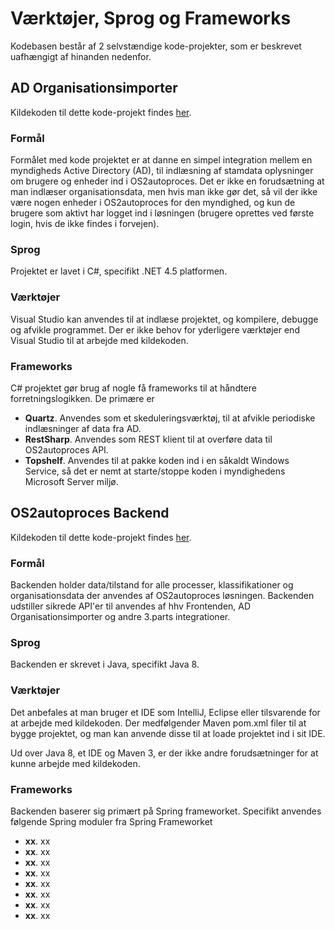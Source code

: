 <h1>Værktøjer, Sprog og Frameworks</h1>
Kodebasen består af 2 selvstændige kode-projekter, som er beskrevet uafhængigt af hinanden nedenfor.

<h2>AD Organisationsimporter</h2>
Kildekoden til dette kode-projekt findes <a href="../OS2autoprocesImporter">her</a>.

<h3>Formål</h3>
Formålet med kode projektet er at danne en simpel integration mellem en myndigheds Active Directory (AD), til indlæsning af stamdata oplysninger om brugere og enheder ind i OS2autoproces. Det er ikke en forudsætning at man indlæser organisationsdata, men hvis man ikke gør det, så vil der ikke være nogen enheder i OS2autoproces for den myndighed, og kun de brugere som aktivt har logget ind i løsningen (brugere oprettes ved første login, hvis de ikke findes i forvejen).

<h3>Sprog</h3>
Projektet er lavet i C#, specifikt .NET 4.5 platformen.

<h3>Værktøjer</h3>
Visual Studio kan anvendes til at indlæse projektet, og kompilere, debugge og afvikle programmet. Der er ikke behov for yderligere værktøjer end Visual Studio til at arbejde med kildekoden.

<h3>Frameworks</h3>
C# projektet gør brug af nogle få frameworks til at håndtere forretningslogikken. De primære er

<ul>
  <li><b>Quartz</b>. Anvendes som et skeduleringsværktøj, til at afvikle periodiske indlæsninger af data fra AD.</li>
  <li><b>RestSharp</b>. Anvendes som REST klient til at overføre data til OS2autoproces API.</li>
  <li><b>Topshelf</b>. Anvendes til at pakke koden ind i en såkaldt Windows Service, så det er nemt at starte/stoppe koden i myndighedens Microsoft Server miljø.</li>
</ul>

<h2>OS2autoproces Backend</h2>
Kildekoden til dette kode-projekt findes <a href="../backend">her</a>.

<h3>Formål</h3>
Backenden holder data/tilstand for alle processer, klassifikationer og organisationsdata der anvendes af OS2autoproces løsningen. Backenden udstiller sikrede API'er til anvendes af hhv Frontenden, AD Organisationsimporter og andre 3.parts integrationer.

<h3>Sprog</h3>
Backenden er skrevet i Java, specifikt Java 8.

<h3>Værktøjer</h3>
Det anbefales at man bruger et IDE som IntelliJ, Eclipse eller tilsvarende for at arbejde med kildekoden. Der medfølgender Maven pom.xml filer til at bygge projektet, og man kan anvende disse til at loade projektet ind i sit IDE.

Ud over Java 8, et IDE og Maven 3, er der ikke andre forudsætninger for at kunne arbejde med kildekoden.

<h3>Frameworks</h3>
Backenden baserer sig primært på Spring frameworket. Specifikt anvendes følgende Spring moduler fra Spring Frameworket

<ul>
  <li><b>xx</b>. xx</li>
  <li><b>xx</b>. xx</li>
  <li><b>xx</b>. xx</li>
  <li><b>xx</b>. xx</li>
  <li><b>xx</b>. xx</li>
  <li><b>xx</b>. xx</li>
  <li><b>xx</b>. xx</li>
  <li><b>xx</b>. xx</li>
</ul>
